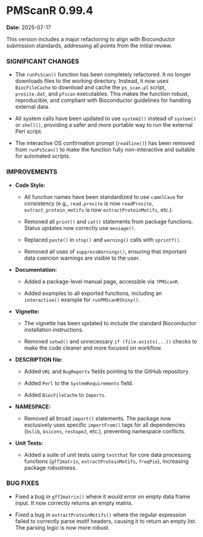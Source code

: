 # PMScanR 0.99.4

**Date:** 2025-07-17

This version includes a major refactoring to align with Bioconductor submission standards, addressing all points from the initial review.

### SIGNIFICANT CHANGES

* The `runPsScan()` function has been completely refactored. It no longer downloads files to the working directory. Instead, it now uses `BiocFileCache` to download and cache the `ps_scan.pl` script, `prosite.dat`, and `pfscan` executables. This makes the function robust, reproducible, and compliant with Bioconductor guidelines for handling external data.

* All system calls have been updated to use `system2()` instead of `system()` or `shell()`, providing a safer and more portable way to run the external Perl script.

* The interactive OS confirmation prompt (`readline()`) has been removed from `runPsScan()` to make the function fully non-interactive and suitable for automated scripts.

### IMPROVEMENTS

* **Code Style:**

  * All function names have been standardized to use `camelCase` for consistency (e.g., `read.prosite` is now `readProsite`, `extract_protein_motifs` is now `extractProteinMotifs`, etc.).

  * Removed all `print()` and `cat()` statements from package functions. Status updates now correctly use `message()`.

  * Replaced `paste()` in `stop()` and `warning()` calls with `sprintf()`.

  * Removed all uses of `suppressWarnings()`, ensuring that important data coercion warnings are visible to the user.

* **Documentation:**

  * Added a package-level manual page, accessible via `?PMScanR`.

  * Added examples to all exported functions, including an `interactive()` example for `runPMScanRShiny()`.

* **Vignette:**

  * The vignette has been updated to include the standard Bioconductor installation instructions.

  * Removed `setwd()` and unnecessary `if (file.exists(...))` checks to make the code cleaner and more focused on workflow.

* **DESCRIPTION file:**

  * Added `URL` and `BugReports` fields pointing to the GitHub repository.

  * Added `Perl` to the `SystemRequirements` field.

  * Added `BiocFileCache` to `Imports`.

* **NAMESPACE:**

  * Removed all broad `import()` statements. The package now exclusively uses specific `importFrom()` tags for all dependencies (`bslib`, `bsicons`, `reshape2`, etc.), preventing namespace conflicts.

* **Unit Tests:**

  * Added a suite of unit tests using `testthat` for core data processing functions (`gff2matrix`, `extractProteinMotifs`, `freqPie`), increasing package robustness.

### BUG FIXES

* Fixed a bug in `gff2matrix()` where it would error on empty data frame input. It now correctly returns an empty matrix.

* Fixed a bug in `extractProteinMotifs()` where the regular expression failed to correctly parse motif headers, causing it to return an empty list. The parsing logic is now more robust.
